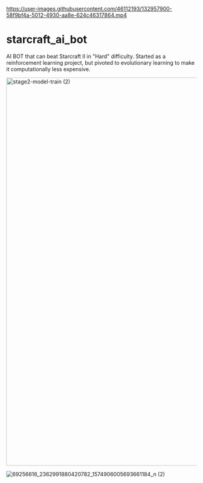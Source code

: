 https://user-images.githubusercontent.com/46112193/132957900-58f9bf4a-5012-4930-aa8e-624c46317864.mp4

# starcraft_ai_bot

AI BOT that can beat Starcraft II in "Hard" difficulty. Started as a reinforcement learning project,
but pivoted to evolutionary learning to make it computationally less expensive.

<img width="1027" alt="stage2-model-train (2)" src="https://user-images.githubusercontent.com/46112193/132957885-eb159c77-d44a-425f-abdd-3d37169b2bf3.png">

![69256616_2362991880420782_1574906005693661184_n (2)](https://user-images.githubusercontent.com/46112193/132957940-1be220e0-f39a-42b5-8c73-b9eb4133e971.png)


